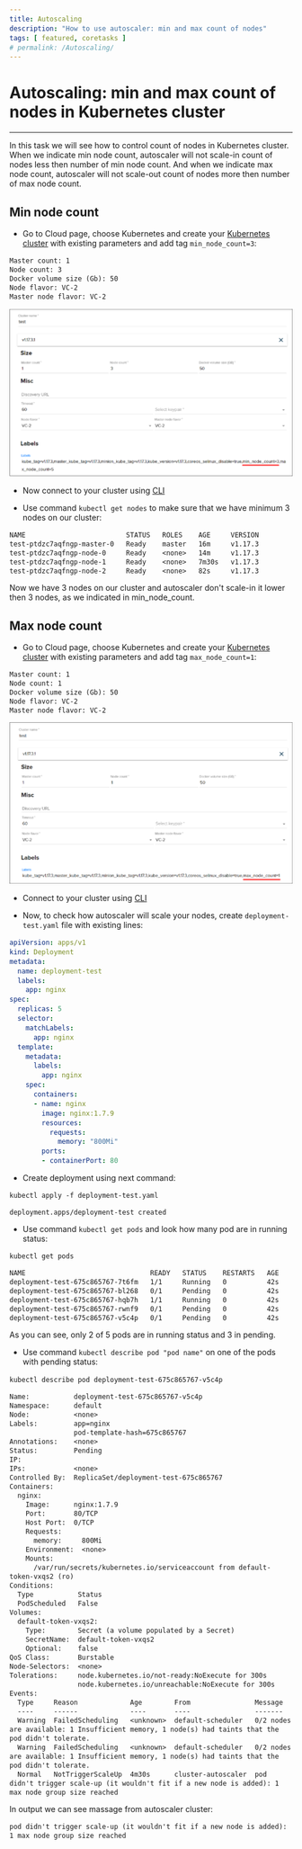 ```yaml
---
title: Autoscaling
description: "How to use autoscaler: min and max count of nodes" 
tags: [ featured, coretasks ]
# permalink: /Autoscaling/
---
```

# Autoscaling: min and max count of nodes in Kubernetes cluster
---

In this task we will see how to control count of nodes in Kubernetes cluster. When we indicate min node count, autoscaler will not scale-in count of nodes less then number of min node count. And when we indicate max node count, autoscaler will not scale-out count of nodes more then number of max node count.


## Min node count

- Go to Cloud page, choose Kubernetes and create your [Kubernetes cluster](https://ventuscloud.eu/docs/Kubernetes/Kubernetes%20Cluster) with existing parameters and add tag `min_node_count=3`:

```
Master count: 1
Node count: 3
Docker volume size (Gb): 50
Node flavor: VC-2
Master node flavor: VC-2
```

![](../../assets/img/autoscaling/min_node_count.png)   

- Now connect to your cluster using [CLI](https://ventuscloud.eu/docs/Kubernetes/access-by-cli)  

- Use command `kubectl get nodes` to make sure that we have minimum 3 nodes on our cluster:

```
NAME                         STATUS   ROLES    AGE     VERSION
test-ptdzc7aqfngp-master-0   Ready    master   16m     v1.17.3
test-ptdzc7aqfngp-node-0     Ready    <none>   14m     v1.17.3
test-ptdzc7aqfngp-node-1     Ready    <none>   7m30s   v1.17.3
test-ptdzc7aqfngp-node-2     Ready    <none>   82s     v1.17.3
```
Now we have 3 nodes on our cluster and autoscaler don't scale-in it lower then 3 nodes, as we indicated in min_node_count. 

## Max node count

- Go to Cloud page, choose Kubernetes and create your [Kubernetes cluster](https://ventuscloud.eu/docs/Kubernetes/Kubernetes%20Cluster) with existing parameters and add tag `max_node_count=1`:

```
Master count: 1
Node count: 1
Docker volume size (Gb): 50
Node flavor: VC-2
Master node flavor: VC-2
```

![](../../assets/img/autoscaling/max_node_count.png) 

- Connect to your cluster using [CLI](https://ventuscloud.eu/docs/Kubernetes/access-by-cli)

- Now, to check how autoscaler will scale your nodes, create `deployment-test.yaml` file with existing lines:    

```yaml
apiVersion: apps/v1
kind: Deployment
metadata:
  name: deployment-test
  labels:
    app: nginx
spec:
  replicas: 5
  selector:
    matchLabels:
      app: nginx
  template:
    metadata:
      labels:
        app: nginx
    spec:
      containers:
      - name: nginx
        image: nginx:1.7.9
        resources:
          requests:
            memory: "800Mi"
        ports:
        - containerPort: 80
```
- Create deployment using next command:   
```
kubectl apply -f deployment-test.yaml
```
```
deployment.apps/deployment-test created
```

- Use command `kubectl get pods` and look how many pod are in running status: 

```
kubectl get pods
```
```
NAME                               READY   STATUS    RESTARTS   AGE
deployment-test-675c865767-7t6fm   1/1     Running   0          42s
deployment-test-675c865767-bl268   0/1     Pending   0          42s
deployment-test-675c865767-hqb7h   1/1     Running   0          42s
deployment-test-675c865767-rwnf9   0/1     Pending   0          42s
deployment-test-675c865767-v5c4p   0/1     Pending   0          42s
```
As you can see, only 2 of 5 pods are in running status and 3 in pending. 

- Use command  `kubectl describe pod "pod name"` on one of the pods with pending status: 

`kubectl describe pod deployment-test-675c865767-v5c4p`

```concole
Name:           deployment-test-675c865767-v5c4p
Namespace:      default
Node:           <none>
Labels:         app=nginx
                pod-template-hash=675c865767
Annotations:    <none>
Status:         Pending
IP:
IPs:            <none>
Controlled By:  ReplicaSet/deployment-test-675c865767
Containers:
  nginx:
    Image:      nginx:1.7.9
    Port:       80/TCP
    Host Port:  0/TCP
    Requests:
      memory:     800Mi
    Environment:  <none>
    Mounts:
      /var/run/secrets/kubernetes.io/serviceaccount from default-token-vxqs2 (ro)
Conditions:
  Type           Status
  PodScheduled   False
Volumes:
  default-token-vxqs2:
    Type:        Secret (a volume populated by a Secret)
    SecretName:  default-token-vxqs2
    Optional:    false
QoS Class:       Burstable
Node-Selectors:  <none>
Tolerations:     node.kubernetes.io/not-ready:NoExecute for 300s
                 node.kubernetes.io/unreachable:NoExecute for 300s
Events:
  Type     Reason             Age        From                Message
  ----     ------             ----       ----                -------
  Warning  FailedScheduling   <unknown>  default-scheduler   0/2 nodes are available: 1 Insufficient memory, 1 node(s) had taints that the pod didn't tolerate.
  Warning  FailedScheduling   <unknown>  default-scheduler   0/2 nodes are available: 1 Insufficient memory, 1 node(s) had taints that the pod didn't tolerate.
  Normal   NotTriggerScaleUp  4m30s      cluster-autoscaler  pod didn't trigger scale-up (it wouldn't fit if a new node is added): 1 max node group size reached
```
In output we can see massage from autoscaler cluster:

```
pod didn't trigger scale-up (it wouldn't fit if a new node is added): 1 max node group size reached
```
